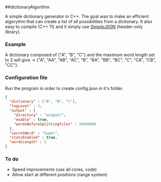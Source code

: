 ##dictionaryAlgorithm

A simple dictionary generator in C++. The goal was to make an efficient algorythm that can create a list of all possibilities from a dictionary. It also easy to compile (C++ 11) and it simply use [SimpleJSON](https://github.com/nbsdx/SimpleJSON) (header-only library).

### Example
A dictionary composed of {"A", "B", "C"} and the maximum word length set to 2 will give ->
{"A", "AA", "AB", "AC", "B", "BA", "BB", "BC", "C", "CA", "CB", "CC"}.

### Configuration file
Run the program in order to create config.json in it's folder.
```json
{
  "dictionary" : ["A", "B", "C"],
  "logLevel" : 2,
  "output" : {
    "directory" : "output/",
    "enable" : true,
    "wordsBeforeSplittingFiles" : 10000000
  },
  "secretWord" : "Super",
  "statsEnabled" : true,
  "wordsLength" : 2
}
```

### To do
- Speed improvements (use all cores, code)
- Allow start at different positions (range system)